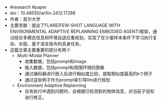 - #research #paper
- doi：10.48550/arXiv.2412.17288
- 作者：首尔大学
- 主要贡献：提出了FLARE(FEW-SHOT LANGUAGE WITH ENVIRONMENTAL ADAPTIVE REPLANNING EMBODIED AGENT)框架，通过结合多模态信息和环境自适应重规划，实现了在少量样本条件下学习执行复杂、长程、基于语言指令的具身任务。
- 这篇文章主要重要的部分有两个
	- Multi-Modal Planner
		- 收集数据，包括prompt和image
		- 输入数据，包括prompt和周围环境的图像
		- 通过编码器进行嵌入后进行相似度比较，提取相似度最高的k个例子
		- 通过这些例子作为prompt来引导llm进行规划
	- Environment Adaptive Replanning
		- 任务执行中遇到问题时，会根据已检测到的物体信息，对当前子目标进行修正。